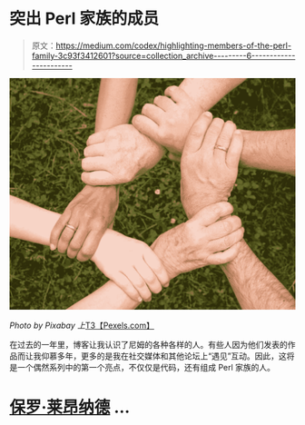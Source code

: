 # 突出 Perl 家族的成员

> 原文：<https://medium.com/codex/highlighting-members-of-the-perl-family-3c93f3412601?source=collection_archive---------6----------------------->

![](img/7420184b0dafe874258ddd72dbb8bed9.png)

*Photo by Pixabay 上*[T3【Pexels.com】](https://www.pexels.com/photo/ground-group-growth-hands-461049/)

在过去的一年里，博客让我认识了尼姆的各种各样的人。有些人因为他们发表的作品而让我仰慕多年，更多的是我在社交媒体和其他论坛上“遇见”互动。因此，这将是一个偶然系列中的第一个亮点，不仅仅是代码，还有组成 Perl 家族的人。

# [保罗·莱昂纳德](http://www.leonerd.org.uk/) …